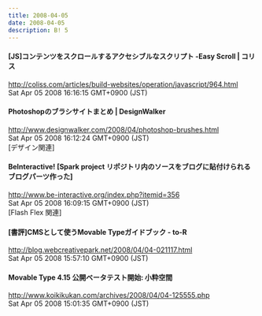 ```yaml
---
title: 2008-04-05
date: 2008-04-05
description: B! 5
---
```


####   [JS]コンテンツをスクロールするアクセシブルなスクリプト -Easy Scroll | コリス
http://coliss.com/articles/build-websites/operation/javascript/964.html<br>
Sat Apr 05 2008 16:16:15 GMT+0900 (JST)<br>


#### Photoshopのブラシサイトまとめ | DesignWalker
http://www.designwalker.com/2008/04/photoshop-brushes.html<br>
Sat Apr 05 2008 16:12:24 GMT+0900 (JST)<br>
[デザイン関連]


#### BeInteractive! [Spark project リポジトリ内のソースをブログに貼付けられるブログパーツ作った]
http://www.be-interactive.org/index.php?itemid=356<br>
Sat Apr 05 2008 16:09:15 GMT+0900 (JST)<br>
[Flash Flex 関連]


#### [書評]CMSとして使うMovable Typeガイドブック - to-R
http://blog.webcreativepark.net/2008/04/04-021117.html<br>
Sat Apr 05 2008 15:57:10 GMT+0900 (JST)<br>


#### Movable Type 4.15 公開ベータテスト開始: 小粋空間
http://www.koikikukan.com/archives/2008/04/04-125555.php<br>
Sat Apr 05 2008 15:01:35 GMT+0900 (JST)<br>


